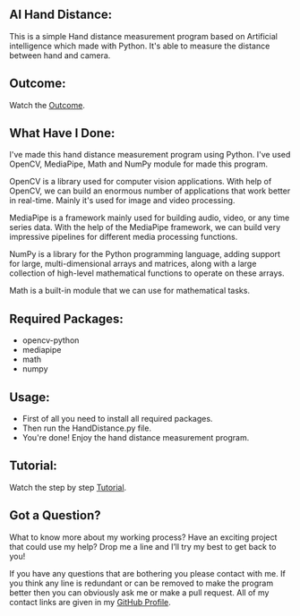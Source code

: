 ## AI Hand Distance:
This is a simple Hand distance measurement program based on Artificial intelligence which made with Python. It's able to measure the distance between hand and camera.


## Outcome:
Watch the <a href="#">Outcome</a>.


## What Have I Done:
I've made this hand distance measurement program using Python. I've used OpenCV, MediaPipe, Math and NumPy module for made this program.

OpenCV is a library used for computer vision applications. With help of OpenCV, we can build an enormous number of applications that work better in real-time. Mainly it's used for image and video processing.

MediaPipe is a framework mainly used for building audio, video, or any time series data. With the help of the MediaPipe framework, we can build very impressive pipelines for different media processing functions.

NumPy is a library for the Python programming language, adding support for large, multi-dimensional arrays and matrices, along with a large collection of high-level mathematical functions to operate on these arrays.

Math is a built-in module that we can use for mathematical tasks.


## Required Packages:
- opencv-python
- mediapipe
- math
- numpy


## Usage:
- First of all you need to install all required packages. 
- Then run the HandDistance.py file.
- You're done! Enjoy the hand distance measurement program.


## Tutorial:
Watch the step by step <a href="#">Tutorial</a>.


## Got a Question?
What to know more about my working process? Have an exciting project that could use my help? Drop me a line and I’ll try my best to get back to you!

If you have any questions that are bothering you please contact with me. If you think any line is redundant or can be removed to make the program better then you can obviously ask me or make a pull request. All of my contact links are given in my <a href="https://github.com/mdrakibulislam-zero/"> GitHub Profile</a>.
